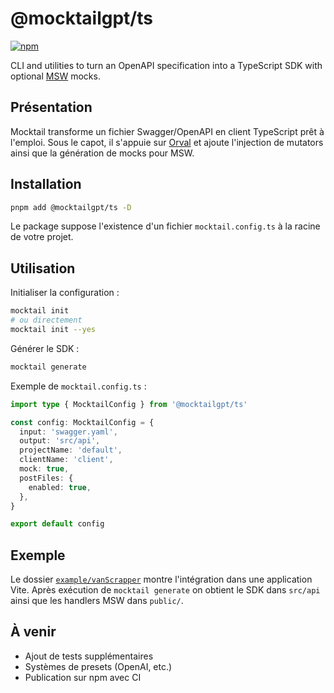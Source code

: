 # @mocktailgpt/ts

[![npm](https://img.shields.io/npm/v/@mocktailgpt/ts.svg)](https://www.npmjs.com/package/@mocktailgpt/ts)

CLI and utilities to turn an OpenAPI specification into a TypeScript SDK with optional [MSW](https://mswjs.io/) mocks.

## Présentation

Mocktail transforme un fichier Swagger/OpenAPI en client TypeScript prêt à l'emploi. Sous le capot, il s'appuie sur [Orval](https://orval.dev) et ajoute l'injection de mutators ainsi que la génération de mocks pour MSW.

## Installation

```bash
pnpm add @mocktailgpt/ts -D
```

Le package suppose l'existence d'un fichier `mocktail.config.ts` à la racine de votre projet.

## Utilisation

Initialiser la configuration :

```bash
mocktail init
# ou directement
mocktail init --yes
```

Générer le SDK :

```bash
mocktail generate
```

Exemple de `mocktail.config.ts` :

```ts
import type { MocktailConfig } from '@mocktailgpt/ts'

const config: MocktailConfig = {
  input: 'swagger.yaml',
  output: 'src/api',
  projectName: 'default',
  clientName: 'client',
  mock: true,
  postFiles: {
    enabled: true,
  },
}

export default config
```

## Exemple

Le dossier [`example/vanScrapper`](../../example/vanScrapper) montre l'intégration dans une application Vite. Après exécution de `mocktail generate` on obtient le SDK dans `src/api` ainsi que les handlers MSW dans `public/`.

## À venir

- Ajout de tests supplémentaires
- Systèmes de presets (OpenAI, etc.)
- Publication sur npm avec CI
